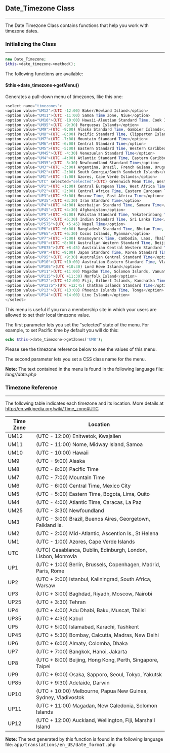 ## Date_Timezone Class

------

The Date Timezone Class contains functions that help you work with timezone dates.

### Initializing the Class

------

```php
new Date_Timezone;
$this->date_timezone->method();
```

The following functions are available:

#### $this->date_timezone->getMenu()

Generates a pull-down menu of timezones, like this one:

```php
<select name="timezones"> 
<option value="UM12">(UTC -12:00) Baker/Howland Island</option> 
<option value="UM11">(UTC -11:00) Samoa Time Zone, Niue</option> 
<option value="UM10">(UTC -10:00) Hawaii-Aleutian Standard Time, Cook Islands, Tahiti</option> 
<option value="UM95">(UTC -9:30) Marquesas Islands</option> 
<option value="UM9">(UTC -9:00) Alaska Standard Time, Gambier Islands</option> 
<option value="UM8">(UTC -8:00) Pacific Standard Time, Clipperton Island</option> 
<option value="UM7">(UTC -7:00) Mountain Standard Time</option> 
<option value="UM6">(UTC -6:00) Central Standard Time</option> 
<option value="UM5">(UTC -5:00) Eastern Standard Time, Western Caribbean Standard Time</option> 
<option value="UM45">(UTC -4:30) Venezuelan Standard Time</option> 
<option value="UM4">(UTC -4:00) Atlantic Standard Time, Eastern Caribbean Standard Time</option> 
<option value="UM35">(UTC -3:30) Newfoundland Standard Time</option> 
<option value="UM3">(UTC -3:00) Argentina, Brazil, French Guiana, Uruguay</option> 
<option value="UM2">(UTC -2:00) South Georgia/South Sandwich Islands</option> 
<option value="UM1">(UTC -1:00) Azores, Cape Verde Islands</option> 
<option value="UTC" selected="selected">(UTC) Greenwich Mean Time, Western European Time</option> 
<option value="UP1">(UTC +1:00) Central European Time, West Africa Time</option> 
<option value="UP2">(UTC +2:00) Central Africa Time, Eastern European Time, Kaliningrad Time</option> 
<option value="UP3">(UTC +3:00) Moscow Time, East Africa Time</option> 
<option value="UP35">(UTC +3:30) Iran Standard Time</option> 
<option value="UP4">(UTC +4:00) Azerbaijan Standard Time, Samara Time</option> 
<option value="UP45">(UTC +4:30) Afghanistan</option> 
<option value="UP5">(UTC +5:00) Pakistan Standard Time, Yekaterinburg Time</option> 
<option value="UP55">(UTC +5:30) Indian Standard Time, Sri Lanka Time</option> 
<option value="UP575">(UTC +5:45) Nepal Time</option> 
<option value="UP6">(UTC +6:00) Bangladesh Standard Time, Bhutan Time, Omsk Time</option> 
<option value="UP65">(UTC +6:30) Cocos Islands, Myanmar</option> 
<option value="UP7">(UTC +7:00) Krasnoyarsk Time, Cambodia, Laos, Thailand, Vietnam</option> 
<option value="UP8">(UTC +8:00) Australian Western Standard Time, Beijing Time, Irkutsk Time</option> 
<option value="UP875">(UTC +8:45) Australian Central Western Standard Time</option> 
<option value="UP9">(UTC +9:00) Japan Standard Time, Korea Standard Time, Yakutsk Time</option> 
<option value="UP95">(UTC +9:30) Australian Central Standard Time</option> 
<option value="UP10">(UTC +10:00) Australian Eastern Standard Time, Vladivostok Time</option> 
<option value="UP105">(UTC +10:30) Lord Howe Island</option> 
<option value="UP11">(UTC +11:00) Magadan Time, Solomon Islands, Vanuatu</option> 
<option value="UP115">(UTC +11:30) Norfolk Island</option> 
<option value="UP12">(UTC +12:00) Fiji, Gilbert Islands, Kamchatka Time, New Zealand Standard Time</option> 
<option value="UP1275">(UTC +12:45) Chatham Islands Standard Time</option> 
<option value="UP13">(UTC +13:00) Phoenix Islands Time, Tonga</option> 
<option value="UP14">(UTC +14:00) Line Islands</option> 
</select>
```

This menu is useful if you run a membership site in which your users are allowed to set their local timezone value.

The first parameter lets you set the "selected" state of the menu. For example, to set Pacific time by default you will do this:

```php
echo $this->date_timezone->getZones('UM8');
```

Please see the timezone reference below to see the values of this menu.

The second parameter lets you set a CSS class name for the menu.

**Note:** The text contained in the menu is found in the following language file: *lang//date.php*

### Timezone Reference

------

The following table indicates each timezone and its location. More details at http://en.wikipedia.org/wiki/Time_zone#UTC

<table>
<thead>
<tr>
<th>Time Zone</th><th>Location</th></tr>
<tbody>
<tr><td>UM12</td><td>(UTC - 12:00) Enitwetok, Kwajalien</td></tr>
<tr><td>UM11</td><td>(UTC - 11:00) Nome, Midway Island, Samoa</td></tr>
<tr><td>UM10</td><td>(UTC - 10:00) Hawaii</td></tr>
<tr><td>UM9</td><td>(UTC - 9:00) Alaska</td></tr>
<tr><td>UM8</td><td>(UTC - 8:00) Pacific Time</td></tr>
<tr><td>UM7</td><td>(UTC - 7:00) Mountain Time</td></tr>
<tr><td>UM6</td><td>(UTC - 6:00) Central Time, Mexico City</td></tr>
<tr><td>UM5</td><td>(UTC - 5:00) Eastern Time, Bogota, Lima, Quito</td></tr>
<tr><td>UM4</td><td>(UTC - 4:00) Atlantic Time, Caracas, La Paz</td></tr>
<tr><td>UM25</td><td>(UTC - 3:30) Newfoundland</td></tr>
<tr><td>UM3</td><td>(UTC - 3:00) Brazil, Buenos Aires, Georgetown, Falkland Is.</td></tr>
<tr><td>UM2</td><td>(UTC - 2:00) Mid-Atlantic, Ascention Is., St Helena</td></tr>
<tr><td>UM1</td><td>(UTC - 1:00) Azores, Cape Verde Islands</td></tr>
<tr><td>UTC</td><td>(UTC) Casablanca, Dublin, Edinburgh, London, Lisbon, Monrovia</td></tr>
<tr><td>UP1</td><td>(UTC + 1:00) Berlin, Brussels, Copenhagen, Madrid, Paris, Rome</td></tr>
<tr><td>UP2</td><td>(UTC + 2:00) Istanbul, Kaliningrad, South Africa, Warsaw</td></tr>
<tr><td>UP3</td><td>(UTC + 3:00) Baghdad, Riyadh, Moscow, Nairobi</td></tr>
<tr><td>UP25</td><td>(UTC + 3:30) Tehran</td></tr>
<tr><td>UP4</td><td>(UTC + 4:00) Adu Dhabi, Baku, Muscat, Tbilisi</td></tr>
<tr><td>UP35</td><td>(UTC + 4:30) Kabul</td></tr>
<tr><td>UP5</td><td>(UTC + 5:00) Islamabad, Karachi, Tashkent</td></tr>
<tr><td>UP45</td><td>(UTC + 5:30) Bombay, Calcutta, Madras, New Delhi</td></tr>
<tr><td>UP6</td><td>(UTC + 6:00) Almaty, Colomba, Dhaka</td></tr>
<tr><td>UP7</td><td>(UTC + 7:00) Bangkok, Hanoi, Jakarta</td></tr>
<tr><td>UP8</td><td>(UTC + 8:00) Beijing, Hong Kong, Perth, Singapore, Taipei</td></tr>
<tr><td>UP9</td><td>(UTC + 9:00) Osaka, Sapporo, Seoul, Tokyo, Yakutsk</td></tr>
<tr><td>UP85</td><td>(UTC + 9:30) Adelaide, Darwin</td></tr>
<tr><td>UP10</td><td>(UTC + 10:00) Melbourne, Papua New Guinea, Sydney, Vladivostok</td></tr>
<tr><td>UP11</td><td>(UTC + 11:00) Magadan, New Caledonia, Solomon Islands</td></tr>
<tr><td>UP12</td><td>(UTC + 12:00) Auckland, Wellington, Fiji, Marshall Island</td></tr>
</tbody>
</table>

**Note:** The text generated by this function is found in the following language file: <kbd>app/translations/en_US/date_format.php</kbd>